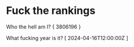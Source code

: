 # Fuck the rankings

Who the hell am I?
{ 3806196 }

What fucking year is it?
[ 2024-04-16T12:00:00Z ]
